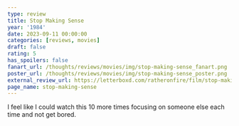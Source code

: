 ```yaml
---
type: review
title: Stop Making Sense
year: '1984'
date: 2023-09-11 00:00:00
categories: [reviews, movies]
draft: false
rating: 5
has_spoilers: false
fanart_url: /thoughts/reviews/movies/img/stop-making-sense_fanart.png
poster_url: /thoughts/reviews/movies/img/stop-making-sense_poster.png
external_review_url: https://letterboxd.com/ratheronfire/film/stop-making-sense/
page_name: stop-making-sense
---
```


I feel like I could watch this 10 more times focusing on someone else each time and not get bored.

